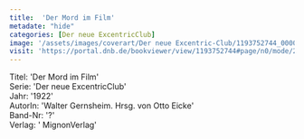 ```yaml
---
title:  'Der Mord im Film'
metadate: "hide"
categories: [Der neue ExcentricClub]
image: '/assets/images/coverart/Der neue Excentric-Club/1193752744_00000010.jpg'
visit: 'https://portal.dnb.de/bookviewer/view/1193752744#page/n0/mode/2up'
---
```

Titel: 'Der Mord im Film' <br>
Serie: 'Der neue ExcentricClub' <br>
Jahr: '1922' <br>
AutorIn: 'Walter Gernsheim. Hrsg. von Otto Eicke' <br>
Band-Nr: '?' <br>
Verlag: ' MignonVerlag'